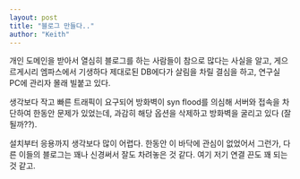 ```yaml
---
layout: post
title: "블로그 만들다.."
author: "Keith"
---
```


개인 도메인을 받아서 열심히 블로그를 하는 사람들이
참으로 많다는 사실을 알고, 게으르게시리 엠파스에서 기생하다
제대로된 DB에다가 살림을 차릴 결심을 하고, 연구실 PC에
관리자 몰래 빌붙고 있다.

생각보다 작고 빠른 트래픽이 요구되어 방화벽이 syn flood를 의심해 서버와 접속을 차단하여 한동안 문제가 있었는데, 과감히 해당 옵션을 삭제하고 방화벽을 굴리고 있다 (잘 될까??).

설치부터 응용까지 생각보다 많이 어렵다.
한동안 이 바닥에 관심이 없었어서 그런가, 다른 이들의 블로그는
꽤나 신경써서 잘도 차려놓은 것 같다. 
여기 저기 연결 끈도 꽤 되는 것 같고.

